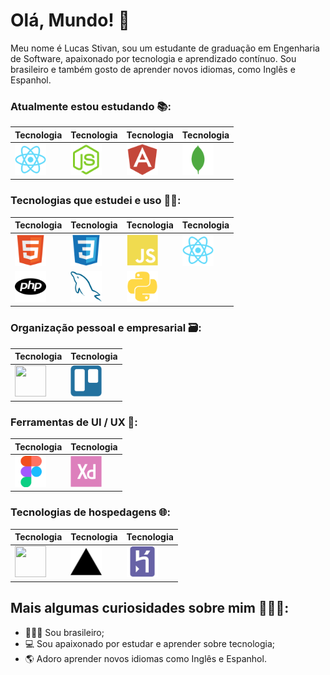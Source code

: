 # Olá, Mundo! 👋

Meu nome é Lucas Stivan, sou um estudante de graduação em Engenharia de Software, apaixonado por tecnologia e aprendizado contínuo. Sou brasileiro e também gosto de aprender novos idiomas, como Inglês e Espanhol.

### Atualmente estou estudando 📚:

| Tecnologia   | Tecnologia   | Tecnologia | Tecnologia |
| ------------ | ------------ | ---------- | ---------- |
| <img src="https://raw.githubusercontent.com/devicons/devicon/master/icons/react/react-original.svg" width="50" height="50"> | <img src="https://raw.githubusercontent.com/devicons/devicon/master/icons/nodejs/nodejs-plain.svg" width="50" height="50"> | <img src="https://raw.githubusercontent.com/devicons/devicon/master/icons/angularjs/angularjs-plain.svg" width="50" height="50"> | <img src="https://raw.githubusercontent.com/devicons/devicon/master/icons/mongodb/mongodb-plain.svg" width="50" height="50"> |

### Tecnologias que estudei e uso 👨‍💻:

| Tecnologia  | Tecnologia  | Tecnologia | Tecnologia |
| ----------- | ----------- | ---------- | ---------- |
| <img src="https://raw.githubusercontent.com/devicons/devicon/master/icons/html5/html5-original.svg" width="50" height="50"> | <img src="https://raw.githubusercontent.com/devicons/devicon/master/icons/css3/css3-original.svg" width="50" height="50"> | <img src="https://raw.githubusercontent.com/devicons/devicon/master/icons/javascript/javascript-plain.svg" width="50" height="50"> | <img src="https://raw.githubusercontent.com/devicons/devicon/master/icons/react/react-original.svg" width="50" height="50"> |
| <img src="https://raw.githubusercontent.com/devicons/devicon/master/icons/php/php-plain.svg" width="50" height="50"> | <img src="https://raw.githubusercontent.com/devicons/devicon/master/icons/mysql/mysql-plain.svg" width="50" height="50"> | <img src="https://raw.githubusercontent.com/devicons/devicon/master/icons/python/python-plain.svg" width="50" height="50"> | |

### Organização pessoal e empresarial 🗃️:

| Tecnologia         | Tecnologia   |
| ------------------ | ------------ |
| <img src="https://cdn.worldvectorlogo.com/logos/notion-logo-1.svg" height="50" width="50"> | <img src="https://raw.githubusercontent.com/devicons/devicon/master/icons/trello/trello-plain.svg" height="50" width="50"> |

### Ferramentas de UI / UX 🎨:

| Tecnologia | Tecnologia |
| ---------- | ---------- |
| <img src="https://raw.githubusercontent.com/devicons/devicon/master/icons/figma/figma-original.svg" width="50" height="50"> | <img src="https://raw.githubusercontent.com/devicons/devicon/master/icons/xd/xd-plain.svg" width="50" height="50"> |

### Tecnologias de hospedagens 🌐:

| Tecnologia   | Tecnologia | Tecnologia |
| ------------ | ---------- | ---------- |
| <img src="https://raw.githubusercontent.com/simple-icons/simple-icons/develop/icons/github.svg" width="50" height="50"> | <img src="https://raw.githubusercontent.com/simple-icons/simple-icons/develop/icons/vercel.svg" width="50" height="50"> | <img src="https://raw.githubusercontent.com/devicons/devicon/master/icons/heroku/heroku-plain.svg" width="50" height="50"> |

## Mais algumas curiosidades sobre mim 🙋🏻‍♂️:

- 🙋🏻‍♂️ Sou brasileiro;
- 💻 Sou apaixonado por estudar e aprender sobre tecnologia;
- 🌎 Adoro aprender novos idiomas como Inglês e Espanhol.

